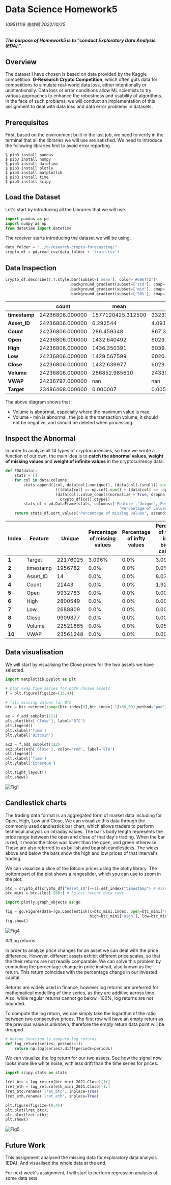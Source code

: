 # Data Science Homework5

###### 109511119 施竣皓 2022/10/25

#### *The purpose of Homework5 is to "conduct Exploratory Data Analysis (EDA).".*

## Overview
<!--
我所選擇的資料集是基於Kaggle競賽：**G-Research Crypto Competition** 所提供的資料，該競賽為了比賽常常會將資料挖空，來模擬真實世界中人為有意或無意造成的資料丟失。資料丟失或錯誤的狀況，可以讓ML科學家嘗試各種方法，來增強算法的魯棒性以及可用性。面對這樣的問題，我們將在這次的作業進行實作，處理資料集的資料丟失與資料錯誤問題。
-->

The dataset I have chosen is based on data provided by the Kaggle competition: **G-Research Crypto Competition**, which often guts data for competitions to simulate real-world data loss, either intentionally or unintentionally. Data loss or error conditions allow ML scientists to try various approaches to enhance the robustness and usability of algorithms. In the face of such problems, we will conduct an implementation of this assignment to deal with data loss and data error problems in datasets.

## Prerequisites
<!--
首先，基於上次作業建好的環境，我們需要在終端機先確認環境是否已經滿足所有我們將使用到的函示庫。我們需要先引入下列的函示庫，以免產生報錯。
-->
First, based on the environment built in the last job, we need to verify in the terminal that all the libraries we will use are satisfied. We need to introduce the following libraries first to avoid error reporting.

```bash=
$ pip3 install pandas
$ pip3 install numpy
$ pip3 install datetime
$ pip3 install plotly
$ pip3 install matplotlib
$ pip3 install time
$ pip3 install scipy
```
## Load the Dataset
<!--
首先先引入所有我們會使用到的 Library。
-->
Let's start by introducing all the Libraries that we will use.

```python =
import pandas as pd
import numpy as np
from datetime import datetime
```

<!--接者開始引入我們將使用的資料集：-->
The receiver starts introducing the dataset we will be using.

```python
data_folder = "../g-research-crypto-forecasting/"
crypto_df = pd.read_csv(data_folder + 'train.csv')
```

## Data Inspection
```python
crypto_df.describe().T.style.bar(subset=['mean'], color='#606ff2')\
                            .background_gradient(subset=['std'], cmap='BrBG')\
                            .background_gradient(subset=['min'], cmap='BrBG')\
                            .background_gradient(subset=['50%'], cmap='BrBG')
```
|| **count** | **mean** | **std** | **min** | **25%** | **50%** | **75%** | **max** |
|---|---|---|---|---|---|---|---|---|
| **timestamp** | 24236806.000000 | 1577120425.312500 | 33233501.742110 | 1514764860.000000 | 1549011480.000000 | 1578371880.000000 | 1606197540.000000 | 1632182400.000000 |
| **Asset_ID** | 24236806.000000 | 6.292544 | 4.091861 | 0.000000 | 3.000000 | 6.000000 | 9.000000 | 13.000000 |
| **Count** | 24236806.000000 | 286.459348 | 867.398158 | 1.000000 | 19.000000 | 64.000000 | 221.000000 | 165016.000000 |
| **Open** | 24236806.000000 | 1432.640492 | 6029.605020 | 0.001170 | 0.267650 | 14.288600 | 228.874286 | 64805.943750 |
| **High** | 24236806.000000 | 1436.350391 | 6039.482419 | 0.001195 | 0.268160 | 14.312500 | 229.300000 | 64900.000000 |
| **Low** | 24236806.000000 | 1429.567599 | 6020.260688 | 0.000200 | 0.266900 | 14.263000 | 228.420000 | 64670.530000 |
| **Close** | 24236806.000000 | 1432.639977 | 6029.610647 | 0.001171 | 0.267648 | 14.289200 | 228.872857 | 64808.537275 |
| **Volume** | 24236806.000000 | 286852.985610 | 2433934.645922 | -0.366281 | 141.072477 | 1295.414556 | 27297.640092 | 759755403.142386 |
| **VWAP** | 24236797.000000 | nan | nan | -inf | 0.267637 | 14.287687 | 228.872798 | inf |
| **Target** | 23486468.000000 | 0.000007 | 0.005679 | -0.509351 | -0.001694 | -0.000043 | 0.001602 | 0.964170 |

<!--透過上圖發現：<br>
- Volume存在異常，尤其是最大值 max 的地方。 <br>
- Volume-min異常，該職為交易量，不應該為負值，處理時應予以刪除。
-->
The above diagram shows that : <br>
- Volume is abnormal, especially where the maximum value is max. <br>
- Volume - min is abnormal, the job is the transaction volume, it should not be negative, and should be deleted when processing.

## Inspect the Abnormal
<!--為了分析所有14種的加密貨幣，因此這裡自行寫了一個函式，主要想法是**將加密貨幣數據中的異常數值**、**缺失值的比重**和**無限大值的比重**給抓出來。-->

In order to analyze all 14 types of cryptocurrencies, so here we wrote a function of our own, the main idea is to **catch the abnormal values**, **weight of missing values** and **weight of infinite values** in the cryptocurrency data.

``` python =
def EDA(data):
    stats = []
    for col in data.columns:
        stats.append((col, data[col].nunique(), (data[col].isnull().sum() * 100 / data.shape[0]).round(3).astype('str') + '%', 
                      (((data[col] == np.inf).sum() + (data[col] == -np.inf).sum())/data.shape[0]).round(3).astype('str') + '%',
                      (data[col].value_counts(normalize = True, dropna = False).values[0] * 100).round(3).astype('str') + '%', 
                        crypto_df[col].dtype))
        stats_df = pd.DataFrame(stats, columns=['Feature','Unique','Percentage of missing values','Percentage of infty values',
                                                  'Percentage of values in the biggest category','type'])
    return stats_df.sort_values('Percentage of missing values', ascending = False)
```
| **Index** | **Feature** | **Unique** | **Percentage of missing values** | **Percentage of infty values** | **Percentage of values in the biggest category** | **type** |
|---|---|---|---|---|---|---|
| **1** | Target | 22176025 | 3.096% | 0.0% | 3.096% | float64 |
| **2** | timestamp | 1956782 | 0.0% | 0.0% | 0.0% | int64 |
| **3** | Asset_ID | 14 | 0.0% | 0.0% | 8.072% | int64 |
| **4** | Count | 21443 | 0.0% | 0.0% | 1.928% | float64 |
| **5** | Open | 9932783 | 0.0% | 0.0% | 0.004% | float64 |
| **6** | High | 2800549 | 0.0% | 0.0% | 0.006% | float64 |
| **7** | Low | 2688809 | 0.0% | 0.0% | 0.007% | float64 |
| **8** | Close | 9909377 | 0.0% | 0.0% | 0.004% | float64 |
| **9** | Volume | 22521865 | 0.0% | 0.0% | 0.05% | float64 |
| **10** | VWAP | 23561248 | 0.0% | 0.0% | 0.002% | float64 |

## Data visualisation

We will start by visualising the Close prices for the two assets we have selected.

```python
import matplotlib.pyplot as plt

# plot vwap time series for both chosen assets
f = plt.figure(figsize=(15,4))

# fill missing values for BTC
btc = btc.reindex(range(btc.index[0],btc.index[-1]+60,60),method='pad')

ax = f.add_subplot(121)
plt.plot(btc['Close'], label='BTC')
plt.legend()
plt.xlabel('Time')
plt.ylabel('Bitcoin')

ax2 = f.add_subplot(122)
ax2.plot(eth['Close'], color='red', label='ETH')
plt.legend()
plt.xlabel('Time')
plt.ylabel('Ethereum')

plt.tight_layout()
plt.show()
```
![Fig1](./../HW4FIGURE/Figure1.png)

## Candlestick charts

The trading data format is an aggregated form of market data including for Open, High, Low and Close. We can visualize this data through the commonly used candlestick bar chart, which allows traders to perform technical analysis on intraday values. The bar's body length represents the price range between the open and close of that day's trading. When the bar is red, it means the close was lower than the open, and green otherwise. These are also referred to as bullish and bearish candlesticks. The wicks above and below the bars show the high and low prices of that interval's trading.

We can visualize a slice of the Bitcoin prices using the plotly library. The bottom part of the plot shows a rangeslider, which you can use to zoom in the plot.

```python =
btc = crypto_df[crypto_df["Asset_ID"]==1].set_index("timestamp") # Asset_ID = 1 for Bitcoin
btc_mini = btc.iloc[-200:] # Select recent data rows

import plotly.graph_objects as go

fig = go.Figure(data=[go.Candlestick(x=btc_mini.index, open=btc_mini['Open'], 
                                     high=btc_mini['High'], low=btc_mini['Low'], close=btc_mini['Close'])])
fig.show()
```
![Fig4](./../HW3FIGURE/Figure8.png)


##Log returns

In order to analyze price changes for an asset we can deal with the price difference. However, different assets exhibit different price scales, so that the their returns are not readily comparable. We can solve this problem by computing the percentage change in price instead, also known as the return. This return coincides with the percentage change in our invested capital.

Returns are widely used in finance, however log returns are preferred for mathematical modelling of time series, as they are additive across time. Also, while regular returns cannot go below -100%, log returns are not bounded.

To compute the log return, we can simply take the logarithm of the ratio between two consecutive prices. The first row will have an empty return as the previous value is unknown, therefore the empty return data point will be dropped.

```python
# define function to compute log returns
def log_return(series, periods=1):
    return np.log(series).diff(periods=periods)
```
We can visualize the log return for our two assets. See how the signal now looks more like white noise, with less drift than the time series for prices.

```python
import scipy.stats as stats

lret_btc = log_return(btc_mini_2021.Close)[1:]
lret_eth = log_return(eth_mini_2021.Close)[1:]
lret_btc.rename('lret_btc', inplace=True)
lret_eth.rename('lret_eth', inplace=True)

plt.figure(figsize=(8,4))
plt.plot(lret_btc);
plt.plot(lret_eth);
plt.show()
```
![Fig5](./../HW4FIGURE/Figure5.png)


## Future Work

This assignment analysed the missing data for exploratory data analysis (EDA). And visualised the whole data at the end.

For next week's assignment, I will start to perform regression analysis of some data sets.